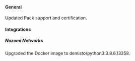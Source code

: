 #### General
Updated Pack support and certification.

#### Integrations
##### Nozomi Networks
Upgraded the Docker image to demisto/python3:3.8.6.13358.